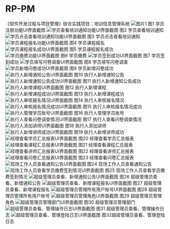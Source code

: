 # RP-PM
《软件开发过程与项目管理》综合实践项目：培训信息管理系统
![图片1](https://github.com/user-attachments/assets/44aab444-70cc-4d31-9ddd-aea31c47f86d)
图1 学员注册功能UI界面截图
![学员查看培训通知功能UI界面截图](https://github.com/user-attachments/assets/c429b57b-828f-4b0e-9dad-a767c907fbac)
图2 学员查看培训通知
![学员点击查看培训通知功能UI界面截图](https://github.com/user-attachments/assets/6a596c0d-0977-4dd4-84fe-02341c21efbd)
图3 学员点击查看培训通知
![学员课程报名功能UI界面截图](https://github.com/user-attachments/assets/5d47cf34-b82c-4631-b762-d2459246d601)
图4 学员课程报名
![学员课程报名成功UI界面截图](https://github.com/user-attachments/assets/672da96b-2d8f-4526-864f-f935f6951fc2)
图5 学员课程报名成功
![学员缴费功能UI界面截图](https://github.com/user-attachments/assets/8ad7e7fd-04f9-4efb-a39f-6446c8b64aa3)
图6 学员缴费
![学员签到成功UI界面截图](https://github.com/user-attachments/assets/7ca12837-b75a-4b61-8c6c-b7426ce98504)
图7 学员签到成功
![学员填写问卷调查UI界面截图](https://github.com/user-attachments/assets/5e1132e7-4754-448c-b498-9724a59cb9c9)
图8 学员填写问卷调查
![学员新增问卷成功UI界面截图](https://github.com/user-attachments/assets/0b1a202a-d8f5-46d3-acc6-cbfbbc48d1a2)
图9 学员新增问卷成功
![执行人新增通知公告UI界面截图](https://github.com/user-attachments/assets/92f5289f-29cd-441b-a41d-cd7cae816ac4)
图10 执行人新增通知公告
![执行人新增通知公告成功UI界面截图](https://github.com/user-attachments/assets/6e97ce5b-b56f-45df-8aa4-17ee7e61e35a)
图11 执行人新增通知公告成功
![执行人新增课程UI界面截图](https://github.com/user-attachments/assets/63d516f4-4b40-4153-a89c-5feda307007d)
图12 执行人新增课程
![执行人新增课程成功UI界面截图](https://github.com/user-attachments/assets/0f8bc975-762a-4e50-b990-c70f044c2bb1)
图13 执行人新增课程成功
![执行人审核报名情况UI界面截图](https://github.com/user-attachments/assets/9b0ec213-5b88-4a08-8765-27f8e0cc160b)
图14 执行人审核报名情况
![执行人审核报名情况成功UI界面截图](https://github.com/user-attachments/assets/b817af07-52ea-488b-a199-6c8a4e4838ea)
图15 执行人审核报名情况成功
![执行人管理学员账号UI界面截图](https://github.com/user-attachments/assets/47555cf2-292c-4af9-b12b-f34d3a23626a)
图16 执行人管理学员账号
![执行人查看问卷调查情况UI界面截图](https://github.com/user-attachments/assets/f5bf2807-465c-4c96-b640-d3f8cc50c3bd)
图17 执行人查看问卷调查情况
![执行人添加讲师UI界面截图](https://github.com/user-attachments/assets/da526ba7-6edb-4061-9769-9df37ddbd8ce)
图18 执行人添加讲师
![执行人新增讲师成功UI界面截图](https://github.com/user-attachments/assets/51c2c230-342f-4142-bacd-a67b14b0c6af)
图19 执行人新增讲师成功
![经理查看学员汇总报表UI界面截图](https://github.com/user-attachments/assets/e4f940d4-7ad6-495d-8e61-116860ae01e3)
图20 经理查看学员汇总报表
![经理查看课程汇总报表UI界面截图](https://github.com/user-attachments/assets/bbf21537-2a12-4dd7-b2b9-4361f5cab927)
图21 经理查看课程汇总报表
![经理查看讲师汇总报表UI界面截图](https://github.com/user-attachments/assets/927eed16-8307-4f81-bb6d-ee4de87cfbcb)
图22 经理查看讲师汇总报表
![经理查看问卷汇总报表UI界面截图](https://github.com/user-attachments/assets/e62b127a-e2f5-4df1-b998-9922aac5c9c0)
图23 经理查看问卷汇总报表
![现场工作人员查看通知公告UI界面截图](https://github.com/user-attachments/assets/3374d4bb-1727-4666-9040-e691564cdd59)
图24 现场工作人员查看通知公告
![现场工作人员查看学员缴费签到情况UI界面截图](https://github.com/user-attachments/assets/7d3074fb-9ef3-4ae4-93ad-febd084e030b)
图25 现场工作人员查看学员缴费签到情况
![超级管理员查看、新增通知公告UI界面截图](https://github.com/user-attachments/assets/ea9f25a0-6ba9-4a79-a26e-a98ff8c1bbc2)
图26 超级管理员查看、新增通知公告
![超级管理员查看、新增课程报名UI界面截图](https://github.com/user-attachments/assets/c1ed0b0a-20e6-41b2-95a2-e07522d84dcd)
图27 超级管理员查看、新增课程报名
![超级管理员管理所有用户账号UI界面截图](https://github.com/user-attachments/assets/2d7af574-2240-4a26-be03-d17d430fed74)
图28 超级管理员管理所有用户账号
![超级管理员管理角色UI界面截图](https://github.com/user-attachments/assets/b5b58460-4398-4707-b6c1-76e5725acfc7)
图29 超级管理员管理角色
![超级管理员管理部门UI界面截图](https://github.com/user-attachments/assets/dc4f3973-ab59-4e9d-a973-87b9ffd0623a)
图30 超级管理员管理部门
![超级管理员查看、管理操作日志UI界面截图](https://github.com/user-attachments/assets/864a9f6b-73ad-46f8-93de-68b61e7e06f7)
图31 超级管理员查看、管理操作日志
![超级管理员查看、管理登陆日志UI界面截图](https://github.com/user-attachments/assets/a22bf7bc-59eb-4e61-9658-8e5a7bf27569)
图32超级管理员查看、管理登陆日志


